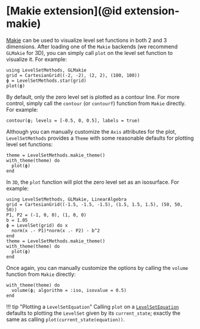 # [Makie extension](@id extension-makie)

[Makie](https://docs.makie.org/v0.21/) can be used to visualize level set functions in both 2
and 3 dimensions. After loading one of the `Makie` backends (we recommend `GLMakie` for 3D),
you can simply call `plot` on the level set function to visualize it. For example:

```@example contour2D
using LevelSetMethods, GLMakie
grid = CartesianGrid((-2, -2), (2, 2), (100, 100))
ϕ = LevelSetMethods.star(grid)
plot(ϕ)
```

By default, only the zero level set is plotted as a contour line. For more control, simply
call the `contour` (or `contourf`) function from `Makie` directly. For example:

```@example contour2D
contour(ϕ; levels = [-0.5, 0, 0.5], labels = true)
```

Although you can manually customize the `Axis` attributes for the plot, `LevelSetMethods`
provides a `Theme` with some reasonable defaults for plotting level set functions:

```@example contour2D
theme = LevelSetMethods.makie_theme()
with_theme(theme) do
  plot(ϕ)
end
```

In `3D`, the `plot` function will plot the zero level set as an isosurface. For example:

```@example volume3D
using LevelSetMethods, GLMakie, LinearAlgebra
grid = CartesianGrid((-1.5, -1.5, -1.5), (1.5, 1.5, 1.5), (50, 50, 50))
P1, P2 = (-1, 0, 0), (1, 0, 0)
b = 1.05
ϕ = LevelSet(grid) do x
  norm(x .- P1)*norm(x .- P2) - b^2
end
theme = LevelSetMethods.makie_theme()
with_theme(theme) do
  plot(ϕ)
end
```

Once again, you can manually customize the options by calling the `volume` function from
`Makie` directly:

```@example volume3D
with_theme(theme) do
  volume(ϕ; algorithm = :iso, isovalue = 0.5)
end
```

!!! tip "Plotting a `LevelSetEquation`"
    Calling `plot` on a [`LevelSetEquation`](@ref) defaults to plotting the `LevelSet` given by its
    `current_state`; exactly the same as calling `plot(current_state(equation))`.
